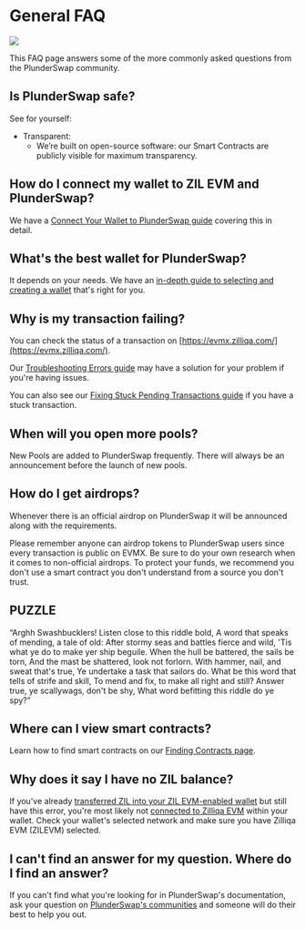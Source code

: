 # General FAQ

![](<../../.gitbook/assets/PS_General_FAQ.png>)

This FAQ page answers some of the more commonly asked questions from the PlunderSwap community.

## Is PlunderSwap safe?

See for yourself:

* Transparent:
  * We’re built on open-source software: our Smart Contracts are publicly visible for maximum transparency.

## How do I connect my wallet to ZIL EVM and PlunderSwap?

We have a [Connect Your Wallet to PlunderSwap guide](https://docs.plunderswap.com/get-started/connection-guide) covering this in detail.

## What's the best wallet for PlunderSwap?

It depends on your needs. We have an [in-depth guide to selecting and creating a wallet](https://docs.plunderswap.com/get-started/wallet-guide) that's right for you.

## Why is my transaction failing?

You can check the status of a transaction on [https://evmx.zilliqa.com/](https://evmx.zilliqa.com/).

Our [Troubleshooting Errors guide](https://docs.plunderswap.com/help/troubleshooting) may have a solution for your problem if you're having issues.

You can also see our [Fixing Stuck Pending Transactions guide](https://docs.plunderswap.com/help/unsticking-a-transaction-stuck-as-pending-with-metamask) if you have a stuck transaction.

## When will you open more pools?

New Pools are added to PlunderSwap frequently. There will always be an announcement before the launch of new pools.

## How do I get airdrops?

Whenever there is an official airdrop on PlunderSwap it will be announced along with the requirements.

Please remember anyone can airdrop tokens to PlunderSwap users since every transaction is public on EVMX. Be sure to do your own research when it comes to non-official airdrops. To protect your funds, we recommend you don't use a smart contract you don't understand from a source you don't trust.

## PUZZLE

“Arghh Swashbucklers! Listen close to this riddle bold, A word that speaks of mending, a tale of old: After stormy seas and battles fierce and wild, 'Tis what ye do to make yer ship beguile. When the hull be battered, the sails be torn, And the mast be shattered, look not forlorn. With hammer, nail, and sweat that's true, Ye undertake a task that sailors do. What be this word that tells of strife and skill, To mend and fix, to make all right and still? Answer true, ye scallywags, don't be shy, What word befitting this riddle do ye spy?”

## Where can I view smart contracts?

Learn how to find smart contracts on our [Finding Contracts page](https://docs.plunderswap.com/developers/smart-contracts).

## Why does it say I have no ZIL balance?

If you've already [transferred ZIL into your ZIL EVM-enabled wallet](https://docs.plunderswap.com/get-started/token-guide) but still have this error, you're most likely not [connected to Zilliqa EVM](https://docs.plunderswap.com/get-started/connection-guide) within your wallet. Check your wallet's selected network and make sure you have Zilliqa EVM (ZILEVM) selected.

## I can't find an answer for my question. Where do I find an answer?

If you can't find what you're looking for in PlunderSwap's documentation, ask your question on [PlunderSwap's communities](https://docs.plunderswap.com/contact-us/communities) and someone will do their best to help you out.
